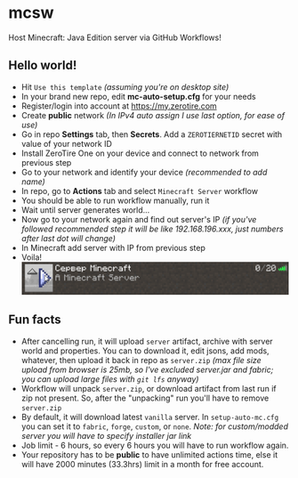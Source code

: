 # mcsw

Host Minecraft: Java Edition server via GitHub Workflows!

## Hello world!

* Hit `Use this template` *(assuming you're on desktop site)*
* In your brand new repo, edit **mc-auto-setup.cfg** for your needs
* Register/login into account at https://my.zerotire.com
* Create **public** network *(In IPv4 auto assign I use last option, for ease of use)*
* Go in repo **Settings** tab, then **Secrets**. Add a `ZEROTIERNETID` secret with value of your network ID
* Install ZeroTire One on your device and connect to network from previous step
* Go to your network and identify your device *(recommended to add name)*
* In repo, go to **Actions** tab and select `Minecraft Server` workflow
* You should be able to run workflow manually, run it
* Wait until server generates world...
* Now go to your network again and find out server's IP *(if you've followed recommended step it will be like 192.168.196.xxx, just numbers after last dot will change)*
* In Minecraft add server with IP from previous step
* Voila!
![screen](https://github.com/Google61/mcsw/raw/main/screen.png)

## Fun facts

* After cancelling run, it will upload `server` artifact, archive with server world and properties. You can to download it, edit jsons, add mods, whatever, then upload it back in repo as `server.zip` *(max file size upload from browser is 25mb, so I've excluded server.jar and fabric; you can upload large files with `git lfs` anyway)*
* Workflow will unpack `server.zip`, or download artifact from last run if zip not present. So, after the "unpacking" run you'll have to remove `server.zip`
* By default, it will download latest `vanilla` server. In `setup-auto-mc.cfg` you can set it to `fabric`, `forge`, `custom`, or `none`. *Note: for custom/modded server you will have to specify installer jar link*
* Job limit - 6 hours, so every 6 hours you will have to run workflow again.
* Your repository has to be **public** to have unlimited actions time, else it will have 2000 minutes (33.3hrs) limit in a month for free account.
